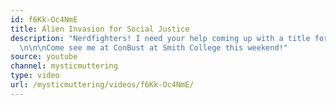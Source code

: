 ```yaml
---
id: f6Kk-Oc4NmE
title: Alien Invasion for Social Justice
description: "Nerdfighters! I need your help coming up with a title for this song!
  \n\n\nCome see me at ConBust at Smith College this weekend!"
source: youtube
channel: mysticmuttering
type: video
url: /mysticmuttering/videos/f6Kk-Oc4NmE/
---
```

